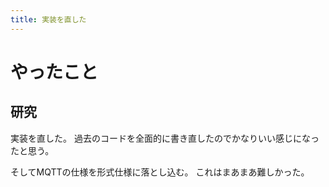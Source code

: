 ```yaml
---
title: 実装を直した
---
```


# やったこと

## 研究

実装を直した。
過去のコードを全面的に書き直したのでかなりいい感じになったと思う。

そしてMQTTの仕様を形式仕様に落とし込む。
これはまあまあ難しかった。
